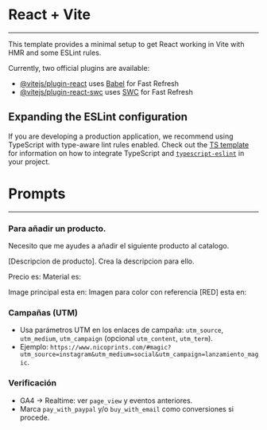 # React + Vite
------------------------
This template provides a minimal setup to get React working in Vite with HMR and some ESLint rules.

Currently, two official plugins are available:

- [@vitejs/plugin-react](https://github.com/vitejs/vite-plugin-react/blob/main/packages/plugin-react) uses [Babel](https://babeljs.io/) for Fast Refresh
- [@vitejs/plugin-react-swc](https://github.com/vitejs/vite-plugin-react/blob/main/packages/plugin-react-swc) uses [SWC](https://swc.rs/) for Fast Refresh

## Expanding the ESLint configuration

If you are developing a production application, we recommend using TypeScript with type-aware lint rules enabled. Check out the [TS template](https://github.com/vitejs/vite/tree/main/packages/create-vite/template-react-ts) for information on how to integrate TypeScript and [`typescript-eslint`](https://typescript-eslint.io) in your project.

# Prompts
------------------------
### Para añadir un producto.
Necesito que me ayudes a añadir el siguiente producto al catalogo.

[Descripcion de producto]. Crea la descripcion para ello.

Precio es: 
Material es:

Image principal esta en: 
Imagen para color con referencia [RED] esta en:

### Campañas (UTM)
- Usa parámetros UTM en los enlaces de campaña: `utm_source`, `utm_medium`, `utm_campaign` (opcional `utm_content`, `utm_term`).
- Ejemplo: `https://www.nicoprints.com/#magic?utm_source=instagram&utm_medium=social&utm_campaign=lanzamiento_magic`.

### Verificación
- GA4 → Realtime: ver `page_view` y eventos anteriores.
- Marca `pay_with_paypal` y/o `buy_with_email` como conversiones si procede.
